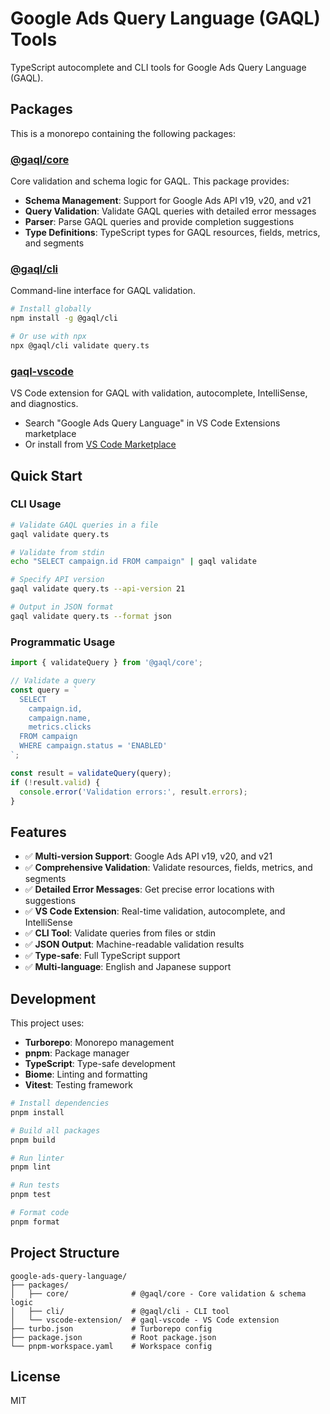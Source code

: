 # Google Ads Query Language (GAQL) Tools

TypeScript autocomplete and CLI tools for Google Ads Query Language (GAQL).

## Packages

This is a monorepo containing the following packages:

### [@gaql/core](./packages/core)

Core validation and schema logic for GAQL. This package provides:

- **Schema Management**: Support for Google Ads API v19, v20, and v21
- **Query Validation**: Validate GAQL queries with detailed error messages
- **Parser**: Parse GAQL queries and provide completion suggestions
- **Type Definitions**: TypeScript types for GAQL resources, fields, metrics, and segments

### [@gaql/cli](./packages/cli)

Command-line interface for GAQL validation.

```bash
# Install globally
npm install -g @gaql/cli

# Or use with npx
npx @gaql/cli validate query.ts
```

### [gaql-vscode](./packages/vscode-extension)

VS Code extension for GAQL with validation, autocomplete, IntelliSense, and diagnostics.

- Search "Google Ads Query Language" in VS Code Extensions marketplace
- Or install from [VS Code Marketplace](https://marketplace.visualstudio.com/)

## Quick Start

### CLI Usage

```bash
# Validate GAQL queries in a file
gaql validate query.ts

# Validate from stdin
echo "SELECT campaign.id FROM campaign" | gaql validate

# Specify API version
gaql validate query.ts --api-version 21

# Output in JSON format
gaql validate query.ts --format json
```

### Programmatic Usage

```typescript
import { validateQuery } from '@gaql/core';

// Validate a query
const query = `
  SELECT
    campaign.id,
    campaign.name,
    metrics.clicks
  FROM campaign
  WHERE campaign.status = 'ENABLED'
`;

const result = validateQuery(query);
if (!result.valid) {
  console.error('Validation errors:', result.errors);
}
```

## Features

- ✅ **Multi-version Support**: Google Ads API v19, v20, and v21
- ✅ **Comprehensive Validation**: Validate resources, fields, metrics, and segments
- ✅ **Detailed Error Messages**: Get precise error locations with suggestions
- ✅ **VS Code Extension**: Real-time validation, autocomplete, and IntelliSense
- ✅ **CLI Tool**: Validate queries from files or stdin
- ✅ **JSON Output**: Machine-readable validation results
- ✅ **Type-safe**: Full TypeScript support
- ✅ **Multi-language**: English and Japanese support

## Development

This project uses:

- **Turborepo**: Monorepo management
- **pnpm**: Package manager
- **TypeScript**: Type-safe development
- **Biome**: Linting and formatting
- **Vitest**: Testing framework

```bash
# Install dependencies
pnpm install

# Build all packages
pnpm build

# Run linter
pnpm lint

# Run tests
pnpm test

# Format code
pnpm format
```

## Project Structure

```
google-ads-query-language/
├── packages/
│   ├── core/              # @gaql/core - Core validation & schema logic
│   ├── cli/               # @gaql/cli - CLI tool
│   └── vscode-extension/  # gaql-vscode - VS Code extension
├── turbo.json             # Turborepo config
├── package.json           # Root package.json
└── pnpm-workspace.yaml    # Workspace config
```

## License

MIT
